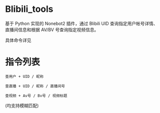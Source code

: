 # Blibili_tools
基于 Python 实现的 Nonebot2 插件，通过 Blibili UID 查询指定用户帐号详情、直播间信息和根据 AV/BV 号查询指定视频信息。

具体命令详见

# 指令列表

~~~
查用户 + UID / 昵称 
~~~ 

~~~
查直播 + UID / 昵称 / 直播间号
~~~ 

~~~
查视频 + Av号 / Bv号 / 视频标题
~~~ 

(均支持模糊匹配)
